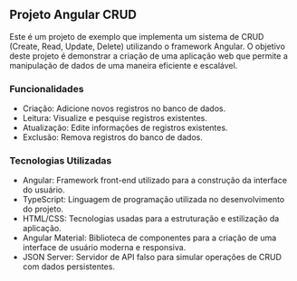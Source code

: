 ## Projeto Angular CRUD

 Este é um projeto de exemplo que implementa um sistema de CRUD (Create, Read, Update, Delete) utilizando o framework Angular. O objetivo deste projeto é demonstrar a criação de uma aplicação web que permite a manipulação de dados de uma maneira eficiente e escalável.

### Funcionalidades

- Criação: Adicione novos registros no banco de dados.
- Leitura: Visualize e pesquise registros existentes.
- Atualização: Edite informações de registros existentes.
- Exclusão: Remova registros do banco de dados.

### Tecnologias Utilizadas

- Angular: Framework front-end utilizado para a construção da interface do usuário.
- TypeScript: Linguagem de programação utilizada no desenvolvimento do projeto.
- HTML/CSS: Tecnologias usadas para a estruturação e estilização da aplicação.
- Angular Material: Biblioteca de componentes para a criação de uma interface de usuário moderna e responsiva.
- JSON Server: Servidor de API falso para simular operações de CRUD com dados persistentes.
  